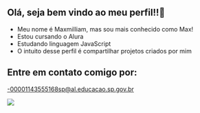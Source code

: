 ## Olá, seja bem vindo ao meu perfil!!👋

 - Meu nome é Maxmilliam, mas sou mais conhecido como Max!
 - Estou cursando o Alura
 - Estudando linguagem JavaScript
 - O intuito desse perfil é compartilhar projetos criados por mim

## Entre em contato comigo por:
 -00001143555168sp@al.educacao.sp.gov.br


![](https://media1.tenor.com/m/ftc5PMLn1kAAAAAC/gon-power.gif)
